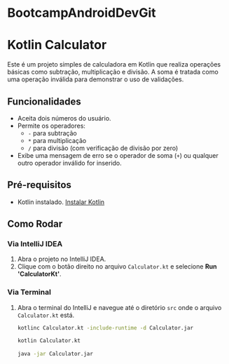 # BootcampAndroidDevGit

# Kotlin Calculator

Este é um projeto simples de calculadora em Kotlin que realiza operações básicas como subtração, multiplicação e divisão. A soma é tratada como uma operação inválida para demonstrar o uso de validações.

## Funcionalidades

- Aceita dois números do usuário.
- Permite os operadores:
    - `-` para subtração
    - `*` para multiplicação
    - `/` para divisão (com verificação de divisão por zero)
- Exibe uma mensagem de erro se o operador de soma (`+`) ou qualquer outro operador inválido for inserido.

## Pré-requisitos

- Kotlin instalado. [Instalar Kotlin](https://kotlinlang.org/docs/command-line.html)

## Como Rodar

### Via IntelliJ IDEA

1. Abra o projeto no IntelliJ IDEA.
2. Clique com o botão direito no arquivo `Calculator.kt` e selecione **Run 'CalculatorKt'**.

### Via Terminal

1. Abra o terminal do IntelliJ e navegue até o diretório `src` onde o arquivo `Calculator.kt` está.

   ```bash
   kotlinc Calculator.kt -include-runtime -d Calculator.jar
    
   kotlin Calculator.kt
    
   java -jar Calculator.jar


